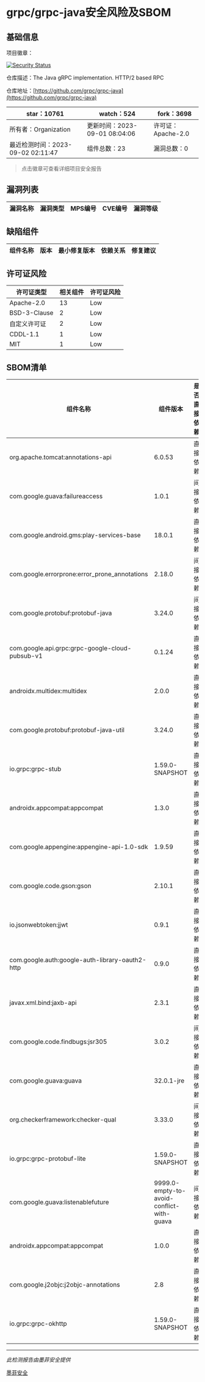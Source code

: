 # grpc/grpc-java安全风险及SBOM

## 基础信息

项目徽章：

[![Security Status](https://www.murphysec.com/platform3/v31/badge/1697672124391096320.svg)](https://www.murphysec.com/console/report/1692598165894483968/1697672124391096320)

仓库描述：The Java gRPC implementation. HTTP/2 based RPC

仓库地址：[https://github.com/grpc/grpc-java](https://github.com/grpc/grpc-java)

| star：10761 | watch：524 | fork：3698 |
| ----------- | -------------- | ------------ |
| 所有者：Organization | 更新时间：2023-09-01 08:04:06 | 许可证：Apache-2.0 |
| 最近检测时间：2023-09-02 02:11:47 | 组件总数：23 | 漏洞总数：0 |

> 点击徽章可查看详细项目安全报告



## 漏洞列表

| 漏洞名称 | 漏洞类型 | MPS编号 | CVE编号 | 漏洞等级 |
| ------- | ------ | ------- | ------ | ----- |





## 缺陷组件

| 组件名称 | 版本 | 最小修复版本 | 依赖关系 | 修复建议 |
| -------- | ---- | ------------ | -------- | -------- |





## 许可证风险

| 许可证类型 | 相关组件 | 许可证风险 |
| ---------- | -------- | ---------- |
|Apache-2.0|13|Low|
|BSD-3-Clause|2|Low|
|自定义许可证|2|Low|
|CDDL-1.1|1|Low|
|MIT|1|Low|




## SBOM清单

| 组件名称 | 组件版本 | 是否直接依赖 | 仓库 |
| -------- | -------- | ------------ | ---- |
|org.apache.tomcat:annotations-api|6.0.53|直接依赖|maven|
|com.google.guava:failureaccess|1.0.1|间接依赖|maven|
|com.google.android.gms:play-services-base|18.0.1|直接依赖|maven|
|com.google.errorprone:error_prone_annotations|2.18.0|间接依赖|maven|
|com.google.protobuf:protobuf-java|3.24.0|间接依赖|maven|
|com.google.api.grpc:grpc-google-cloud-pubsub-v1|0.1.24|直接依赖|maven|
|androidx.multidex:multidex|2.0.0|直接依赖|maven|
|com.google.protobuf:protobuf-java-util|3.24.0|直接依赖|maven|
|io.grpc:grpc-stub|1.59.0-SNAPSHOT|直接依赖|maven|
|androidx.appcompat:appcompat|1.3.0|直接依赖|maven|
|com.google.appengine:appengine-api-1.0-sdk|1.9.59|直接依赖|maven|
|com.google.code.gson:gson|2.10.1|直接依赖|maven|
|io.jsonwebtoken:jjwt|0.9.1|直接依赖|maven|
|com.google.auth:google-auth-library-oauth2-http|0.9.0|直接依赖|maven|
|javax.xml.bind:jaxb-api|2.3.1|直接依赖|maven|
|com.google.code.findbugs:jsr305|3.0.2|间接依赖|maven|
|com.google.guava:guava|32.0.1-jre|直接依赖|maven|
|org.checkerframework:checker-qual|3.33.0|间接依赖|maven|
|io.grpc:grpc-protobuf-lite|1.59.0-SNAPSHOT|直接依赖|maven|
|com.google.guava:listenablefuture|9999.0-empty-to-avoid-conflict-with-guava|间接依赖|maven|
|androidx.appcompat:appcompat|1.0.0|直接依赖|maven|
|com.google.j2objc:j2objc-annotations|2.8|直接依赖|maven|
|io.grpc:grpc-okhttp|1.59.0-SNAPSHOT|直接依赖|maven|


------

*此检测报告由墨菲安全提供*

[墨菲安全](www.murphysec.com)